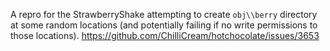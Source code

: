 A repro for the StrawberryShake attempting to create `obj\\berry` directory at some random locations (and potentially failing if no write permissions to those locations).
https://github.com/ChilliCream/hotchocolate/issues/3653
